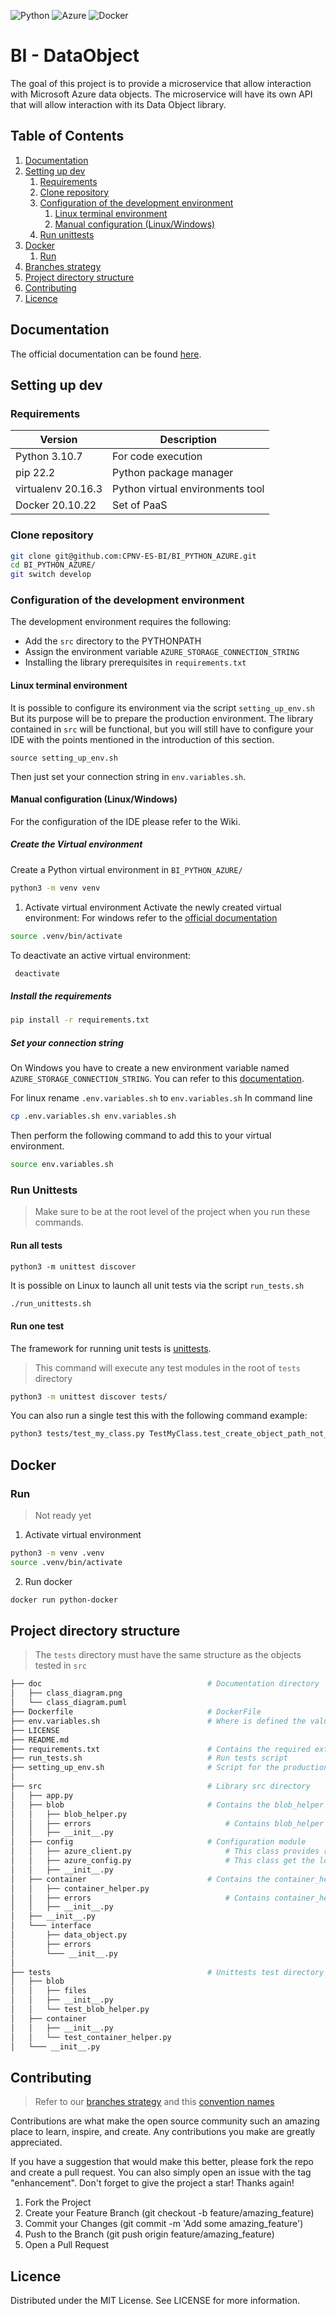 ![Python](https://img.shields.io/badge/Python-3776AB?style=flat-square&logo=python&logoColor=white)
![Azure](https://img.shields.io/badge/Microsoft_Azure-0089D6?style=flat-square&logo=microsoft-azure&logoColor=white)
![Docker](https://img.shields.io/badge/docker-%230db7ed.svg?style=flat-square&logo=docker&logoColor=white)


# BI - DataObject

The goal of this project is to provide a microservice that allow interaction with Microsoft Azure data objects.
The microservice will have its own API that will allow interaction with its Data Object library.



## Table of Contents
1. [Documentation](#documentation)
2. [Setting up dev](#setting-up-dev)
    1. [Requirements](#requirements)
    2. [Clone repository](#clone-repository)
    3. [Configuration of the development environment](#configuration-of-the-development-environment)
       1. [Linux terminal environment](#linux-terminal-environment)
       2. [Manual configuration (Linux/Windows)](#manual-configuration--linuxwindows-)
   4. [Run unittests](#run-unittests)
3. [Docker](#docker)
    1. [Run](#run)
4. [Branches strategy](#branches-strategy)
5. [Project directory structure](#project-directory-structure)
6. [Contributing](#contributing)
7. [Licence](#licence)


## Documentation

The official documentation can be found [here](https://github.com/CPNV-ES-BI/BI_PYTHON_AZURE/wiki).

## Setting up dev

### Requirements

| Version |  Description  | 
|---|---|
| Python 3.10.7  | For code execution  |
| pip 22.2  | Python package manager  |
| virtualenv 20.16.3  | Python virtual environments tool|
| Docker 20.10.22 | Set of PaaS  |


### Clone repository

```sh
git clone git@github.com:CPNV-ES-BI/BI_PYTHON_AZURE.git
cd BI_PYTHON_AZURE/
git switch develop
```

### Configuration of the development environment

The development environment requires the following:
- Add the `src` directory to the PYTHONPATH
- Assign the environment variable `AZURE_STORAGE_CONNECTION_STRING`
- Installing the library prerequisites in `requirements.txt`

#### Linux terminal environment

It is possible to configure its environment via the script `setting_up_env.sh` But its purpose will be to prepare the production environment.
The library contained in `src` will be functional, but you will still have to configure your IDE with the points mentioned in the introduction of this section. 

```shell
source setting_up_env.sh
``` 

Then just set your connection string in `env.variables.sh`.

#### Manual configuration (Linux/Windows)

For the configuration of the IDE please refer to the Wiki.

##### Create the Virtual environment

Create a Python virtual environment in `BI_PYTHON_AZURE/` 
```sh
python3 -m venv venv
```

1. Activate virtual environment 
Activate the newly created virtual environment:
For windows refer to the [official documentation](https://docs.python.org/3/library/venv.html#how-venvs-work)
```sh
source .venv/bin/activate
```

To deactivate an active virtual environment:
```sh
 deactivate
```

##### Install the requirements

```sh
pip install -r requirements.txt
```

##### Set your connection string

On Windows you have to create a new environment variable named `AZURE_STORAGE_CONNECTION_STRING`.
You can refer to this [documentation](https://www.roelpeters.be/set-environment-variables-in-virtual-environment-python/).

For linux rename `.env.variables.sh` to `env.variables.sh`
In command line 
```sh
cp .env.variables.sh env.variables.sh
``` 

Then perform the following command to add this to your virtual environment.
```sh
source env.variables.sh
```

### Run Unittests

> Make sure to be at the root level of the project when you run these commands.

#### Run all tests
> 
```shell
python3 -m unittest discover
```

It is possible on Linux to launch all unit tests via the script  `run_tests.sh`

```sh
./run_unittests.sh
``` 

#### Run one test
The framework for running unit tests is [unittests](https://docs.python.org/3.10/library/unittest.html).

> This command will execute any test modules in the root of `tests` directory

```sh
python3 -m unittest discover tests/
```

You can also run a single test this with the following command example:
```sh
python3 tests/test_my_class.py TestMyClass.test_create_object_path_not_exists_object_exists
```

## Docker

### Run

> Not ready yet

1. Activate virtual environment 
```sh
python3 -m venv .venv
source .venv/bin/activate
```

2. Run docker

```sh
docker run python-docker
```

##  Project directory structure

> The `tests` directory must have the same structure as the objects tested in `src`

```sh
├── doc                                     # Documentation directory
│   ├── class_diagram.png
│   └── class_diagram.puml
├── Dockerfile                              # DockerFile
├── env.variables.sh                        # Where is defined the value of AZURE_STORAGE_CONNECTION_STRING env
├── LICENSE     
├── README.md
├── requirements.txt                        # Contains the required external python modules 
├── run_tests.sh                            # Run tests script
├── setting_up_env.sh                       # Script for the production environnment
│
├── src                                     # Library src directory
│   ├── app.py
│   ├── blob                                # Contains the blob_helper module
│   │   ├── blob_helper.py                  
│   │   ├── errors                              # Contains blob_helper custom exception classes
│   │   ├── __init__.py
│   ├── config                              # Configuration module
│   │   ├── azure_client.py                     # This class provides required Azure Client
│   │   ├── azure_config.py                     # This class get the local variable environment
│   │   ├── __init__.py
│   ├── container                           # Contains the container_helper module
│   │   ├── container_helper.py                 
│   │   ├── errors                              # Contains container_helper custom exception classes
│   │   ├── __init__.py
│   ├── __init__.py
│   └─── interface
│       ├── data_object.py
│       ├── errors
│       └─── __init__.py
│  
├── tests                                   # Unittests test directory
│   ├── blob
│   │   ├── files                          
│   │   ├── __init__.py
│   │   └── test_blob_helper.py
│   ├── container
│   │   ├── __init__.py
│   │   └── test_container_helper.py
│   └─── __init__.py

``` 

## Contributing

> Refer to our [branches strategy](https://github.com/CPNV-ES-BI/BI_PYTHON_AZURE/wiki#branches-strategy) and this [convention names](https://github.com/CPNV-ES-BI/BI_PYTHON_AZURE/wiki#convention-names)

Contributions are what make the open source community such an amazing place to learn, inspire, and create. Any contributions you make are greatly appreciated.

If you have a suggestion that would make this better, please fork the repo and create a pull request. You can also simply open an issue with the tag "enhancement". Don't forget to give the project a star! Thanks again!

1. Fork the Project
2. Create your Feature Branch (git checkout -b feature/amazing_feature)
3. Commit your Changes (git commit -m 'Add some amazing_feature')
4. Push to the Branch (git push origin feature/amazing_feature)
5. Open a Pull Request

## Licence

Distributed under the MIT License. See LICENSE for more information.